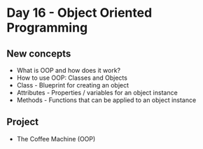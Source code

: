 # Day 16 - Object Oriented Programming

## New concepts

- What is OOP and how does it work?
- How to use OOP: Classes and Objects
- Class - Blueprint for creating an object
- Attributes - Properties / variables for an object instance
- Methods - Functions that can be applied to an object instance

## Project

- The Coffee Machine (OOP)
